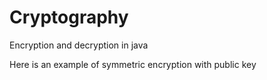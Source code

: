 # Cryptography
Encryption and decryption in java

Here is an example of symmetric encryption with public key
